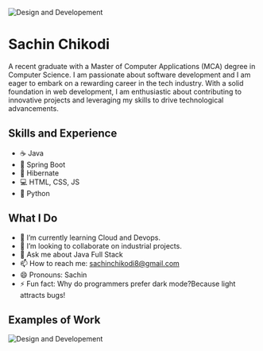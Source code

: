 ![Design and Developement](https://github.com/SachinChikodi8/SachinChikodi8/blob/main/githubanner.png?raw=true)

# Sachin Chikodi
A recent graduate with a Master of Computer Applications (MCA) degree in Computer Science. I am passionate about software development and I am eager to embark on a rewarding career in the tech industry. With a solid foundation in web development, I am enthusiastic about contributing to innovative projects and leveraging my skills to drive technological advancements.


## Skills and Experience
* ☕ Java
* 🍃 Spring Boot
* 🌠 Hibernate
* 💻 HTML, CSS, JS
* 🐍 Python


## What I Do
- 🌱 I’m currently learning Cloud and Devops.
- 👯 I’m looking to collaborate on industrial projects. 
- 💬 Ask me about Java Full Stack
- 📫 How to reach me: sachinchikodi8@gmail.com 
- 😄 Pronouns: Sachin 
- ⚡ Fun fact: Why do programmers prefer dark mode?Because light attracts bugs!

## Examples of Work
![Design and Developement](https://github.com/SachinChikodi8/SachinChikodi8/blob/main/1708549268265-ezgif.com-speed.gif?raw=true)


